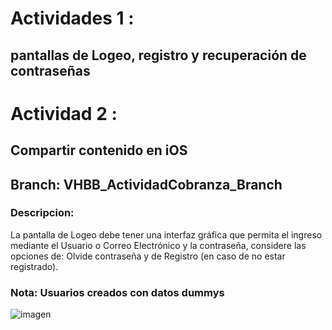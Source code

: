 # Actividades 1 : 
## pantallas de Logeo, registro y recuperación de contraseñas  

# Actividad 2 : 
## Compartir contenido en iOS  

## Branch: VHBB_ActividadCobranza_Branch  

### Descripcion:

La pantalla de Logeo debe tener una interfaz gráfica que permita el ingreso mediante el Usuario o Correo Electrónico y la contraseña, considere las opciones de: Olvide contraseña y de Registro (en caso de no estar registrado).  

### Nota: Usuarios creados con datos dummys 

![imagen](../master/assets/actividad1.gif)  


